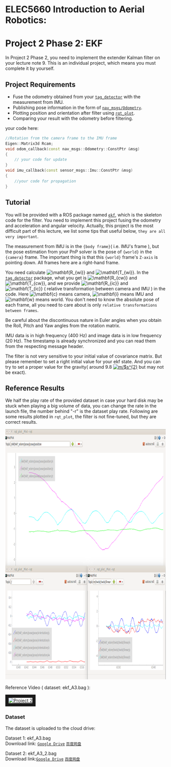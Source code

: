 # ELEC5660 Introduction to Aerial Robotics: 
# Project 2 Phase 2: EKF

In Project 2 Phase 2, you need to implement the extender Kalman filter on your lecture note 9. This is an individual project, which means you must complete it by yourself.

## Project Requirements

  * Fuse the odometry obtained from your [`tag_detector`](https://github.com/HKUST-Aerial-Robotics/HKUST-ELEC5660-Introduction-to-Aerial-Robots/tree/master/L7-%20Multi-View%20Geometry%202D-2D,%203D-2D,%203D-3D/proj2phase1 "Project 2 Phase 1") with the measurement from IMU.
  * Publishing pose information in the form of [`nav_msgs/Odometry`](http://docs.ros.org/api/nav_msgs/html/msg/Odometry.html "ros nav_msgs/Odometry Message").
  * Plotting position and orientation after filter using [`rqt_plot`](http://wiki.ros.org/rqt_plot "ros rqt_plot" ).
  * Comparing your result with the odometry before filtering.

your code here:
```cpp
//Rotation from the camera frame to the IMU frame
Eigen::Matrix3d Rcam;
void odom_callback(const nav_msgs::Odometry::ConstPtr &msg)
{
    // your code for update
}
void imu_callback(const sensor_msgs::Imu::ConstPtr &msg)
{
    //your code for propagation
}
```


## Tutorial

You will be provided with a ROS package named [`ekf`](https://github.com/HKUST-Aerial-Robotics/HKUST-ELEC5660-Introduction-to-Aerial-Robots/tree/master/L9-%20Kalman%20Filter%20Sensor%20Fusion/proj2phase2/ekf), which is the skeleton code for the filter. You need to implement this project fusing the odometry and acceleration and angular velocity. Actually, this project is the most difficult part of this lecture, we list some tips that useful below, `they are all very important`. 

  The measurement from IMU is in the `{body frame}`( i.e. IMU's frame ), but the pose estimation from your PnP solver is the pose of `{world}` in the `{camera}` frame. The important thing is that this `{world}` frame's `Z-axis` is pointing down. All frames here are a right-hand frame.

  You need calculate <img src="https://latex.codecogs.com/gif.latex?\mathbf{R_{wi}}" title="\mathbf{R_{wi}}" /></a> and <img src="https://latex.codecogs.com/gif.latex?\mathbf{T_{wi}}" title="\mathbf{T_{wi}}" />. In the [`tag_detector`](https://github.com/HKUST-Aerial-Robotics/HKUST-ELEC5660-Introduction-to-Aerial-Robots/tree/master/L7-%20Multi-View%20Geometry%202D-2D,%203D-2D,%203D-3D/proj2phase1 "Project 2 Phase 1") package, what you get is <img src="https://latex.codecogs.com/gif.latex?\mathbf{R_{cw}}" title="\mathbf{R_{cw}}" /> and <img src="https://latex.codecogs.com/gif.latex?\mathbf{T_{cw}}" title="\mathbf{T_{cw}}" />, and we provide <img src="https://latex.codecogs.com/gif.latex?\mathbf{R_{ic}}" title="\mathbf{R_{ic}}" /> and <img src="https://latex.codecogs.com/gif.latex?\mathbf{T_{ic}}" title="\mathbf{T_{ic}}" /> ( relative transformation between camera and IMU ) in the code. Here <img src="https://latex.codecogs.com/gif.latex?\mathbf{c}" title="\mathbf{c}" /> means camera, <img src="https://latex.codecogs.com/gif.latex?\mathbf{i}" title="\mathbf{i}" /></a> means IMU and <img src="https://latex.codecogs.com/gif.latex?\mathbf{w}" title="\mathbf{w}" /></a> means world. You don't need to know the absolute pose of each frame, all you need to care about is only `relative transformations between frames`.


  Be careful about the discontinuous nature in Euler angles when you obtain the Roll, Pitch and Yaw angles from the rotation matrix.

  IMU data is in high frequency (400 Hz) and image data is in low frequency (20 Hz). The timestamp is already synchronized and you can read them from the respecting message header.

  The filter is not very sensitive to your initial value of covariance matrix. But please remember to set a right initial value for your ekf state. And you can try to set a proper value for the gravity( around 9.8 <a href="https://www.codecogs.com/eqnedit.php?latex=m/$s^{2}" target="_blank"><img src="https://latex.codecogs.com/gif.latex?m/$s^{2}" title="m/$s^{2}" /></a> but may not be exact).
 
## Reference Results

We half the play rate of the provided dataset in case your hard disk may be stuck when playing a big volume of data, you can change the rate in the launch file, the number behind "-r" is the dataset play rate. Following are some results plotted in `rqt_plot`, the filter is not fine-tuned, but they are correct results.

<p align="center">
  <img src="figure/ekf.png" width=927 height=786>
</p>


Reference Video ( dataset: ekf_A3.bag ):

<a href="https://www.youtube.com/embed/t9fkVI5imTw" target="_blank"><img src="http://img.youtube.com/vi/t9fkVI5imTw/0.jpg" 
alt="Project 2" width="1280" height="720" border="10" /></a>


### Dataset

The dataset is uploaded to the cloud drive:

Dataset 1: ekf_A3.bag  
Download link: [`Google Drive`](https://drive.google.com/file/d/1lOyvXUbvCaAWDh5bh6ZYCT9Vha7crga5/view?usp=sharing "Google Drive")   [`百度网盘`](https://pan.baidu.com/s/1d7rWE6 "百度网盘")

Dataset 2: ekf_A3_2.bag  
Download link:[`Google Drive`](https://drive.google.com/file/d/1WNfVuK27iz5JPcYyZIHZU6bHl_8lZSJT/view?usp=sharing "Google Drive") [`百度网盘`](https://pan.baidu.com/s/1c3oWZzM "百度网盘")



